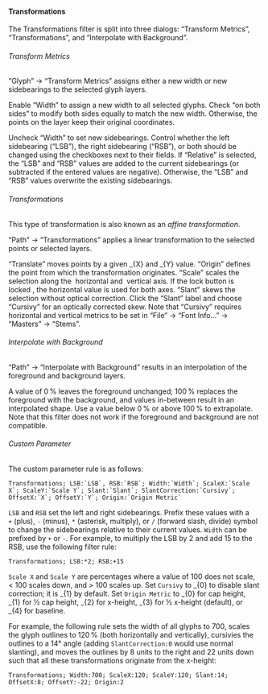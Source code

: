 #### Transformations

The Transformations filter is split into three dialogs: “Transform Metrics”, “Transformations”, and “Interpolate with Background”.

###### Transform Metrics

“Glyph” → “Transform Metrics” assigns either a new width or new sidebearings to the selected glyph layers.

Enable “Width” to assign a new width to all selected glyphs.
Check “on both sides” to modify both sides equally to match the new width.
Otherwise, the points on the layer keep their original coordinates.

Uncheck “Width” to set new sidebearings.
Control whether the left sidebearing (“LSB”), the right sidebearing (“RSB”), or both should be changed using the checkboxes next to their fields.
If “Relative” is selected, the “LSB” and “RSB” values are added to the current sidebearings (or subtracted if the entered values are negative).
Otherwise, the “LSB” and “RSB” values overwrite the existing sidebearings.

###### Transformations

This type of transformation is also known as an _affine transformation_.

“Path” → “Transformations” applies a linear transformation to the selected points or selected layers.

“Translate” moves points by a given _{X} and _{Y} value.
“Origin” defines the point from which the transformation originates.
“Scale” scales the selection along the  horizontal and  vertical axis.
If the lock button is locked , the horizontal value is used for both axes.
“Slant” skews the selection without optical correction.
Click the “Slant” label and choose “Cursivy” for an optically corrected skew.
Note that “Cursivy” requires horizontal and vertical metrics to be set in “File” → “Font Info…” → “Masters” → “Stems”.

###### Interpolate with Background

“Path” → “Interpolate with Background” results in an interpolation of the foreground and background layers.

A value of 0 % leaves the foreground unchanged; 100 % replaces the foreground with the background, and values in-between result in an interpolated shape.
Use a value below 0 % or above 100 % to extrapolate.
Note that this filter does not work if the foreground and background are not compatible.

###### Custom Parameter

The custom parameter rule is as follows:

```filter
Transformations; LSB:`LSB`, RSB:`RSB`; Width:`Width`; ScaleX:`Scale X`; ScaleY:`Scale Y`; Slant:`Slant`; SlantCorrection:`Cursivy`; OffsetX:`X`; OffsetY:`Y`; Origin:`Origin Metric`
```

`LSB` and `RSB` set the left and right sidebearings.
Prefix these values with a `+` (plus), `-` (minus), `*` (asterisk, multiply), or `/` (forward slash, divide) symbol to change the sidebearings relative to their current values.
`Width` can be prefixed by `+` or `-`.
For example, to multiply the LSB by 2 and add 15 to the RSB, use the following filter rule:

```filter
Transformations; LSB:*2; RSB:+15
```

`Scale X` and `Scale Y` are percentages where a value of 100 does not scale, < 100 scales down, and > 100 scales up.
Set `Cursivy` to _{0} to disable slant correction;
it is _{1} by default.
Set `Origin Metric` to _{0} for cap height, _{1} for ½ cap height, _{2} for x-height, _{3} for ½ x-height (default), or _{4} for baseline.

For example, the following rule sets the width of all glyphs to 700, scales the glyph outlines to 120 % (both horizontally and vertically), cursivies the outlines to a 14° angle (adding `SlantCorrection:0` would use normal slanting), and moves the outlines by 8 units to the right and 22 units down such that all these transformations originate from the x-height:

```filter
Transformations; Width:700; ScaleX:120; ScaleY:120; Slant:14; OffsetX:8; OffsetY:-22; Origin:2
```